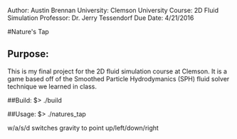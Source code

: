 Author:         Austin Brennan
University:     Clemson University
Course:         2D Fluid Simulation
Professor:      Dr. Jerry Tessendorf
Due Date:       4/21/2016


#Nature's Tap

## Purpose:

This is my final project for the 2D fluid simulation course at Clemson.
It is a game based off of the Smoothed Particle Hydrodymanics (SPH)
fluid solver technique we learned in class.


##Build:
$> ./build


##Usage:
$> ./natures_tap

w/a/s/d  switches gravity to point up/left/down/right